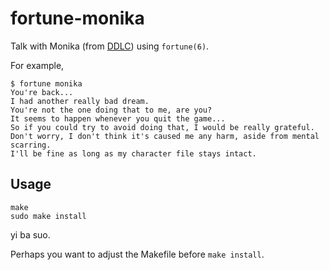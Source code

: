 # fortune-monika

Talk with Monika (from [DDLC](https://ddlc.moe/)) using `fortune(6)`.

For example,
```
$ fortune monika
You're back...
I had another really bad dream.
You're not the one doing that to me, are you?
It seems to happen whenever you quit the game...
So if you could try to avoid doing that, I would be really grateful.
Don't worry, I don't think it's caused me any harm, aside from mental scarring.
I'll be fine as long as my character file stays intact.
```

## Usage

```
make
sudo make install
```
yi ba suo.

Perhaps you want to adjust the Makefile before `make install`.
